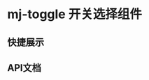 <script lang="ts" setup>
import quickShow from './components/quickShow.vue'
import propsBody from './data/propsBody'
</script>

# mj-toggle 开关选择组件

## 快捷展示
<quickShow />

## API文档
<props-table descriptType="Props"  :propsBody="propsBody" />


